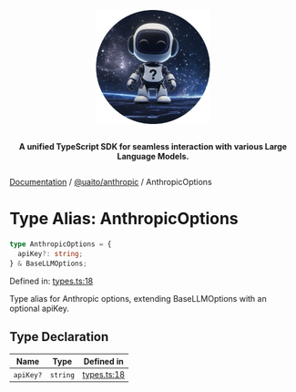 <div style="display:flex; flex-direction:column; align-items:center;">
<p align="center">
  <img src="../UAITO.png" alt="UAITO Logo" width="200"/>
</p>

<p align="center">
  <strong>A unified TypeScript SDK for seamless interaction with various Large Language Models.</strong>
</p>
</div>

[Documentation](README.md) / [@uaito/anthropic](@uaito.anthropic.md) / AnthropicOptions

# Type Alias: AnthropicOptions

```ts
type AnthropicOptions = {
  apiKey?: string;
} & BaseLLMOptions;
```

Defined in: [types.ts:18](https://github.com/elribonazo/uaito/blob/e8a99a51ecef50ca2ab658a9a05f1b268e4bdc19/packages/anthropic/src/types.ts#L18)

Type alias for Anthropic options, extending BaseLLMOptions with an optional apiKey.

## Type Declaration

| Name | Type | Defined in |
| ------ | ------ | ------ |
| `apiKey?` | `string` | [types.ts:18](https://github.com/elribonazo/uaito/blob/e8a99a51ecef50ca2ab658a9a05f1b268e4bdc19/packages/anthropic/src/types.ts#L18) |
